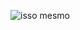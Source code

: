 ![isso mesmo]([https://cdn.britannica.com/77/81277-050-2A6A35B2/Adelie-penguin.jpg](https://legendary-digital-network-assets.s3.amazonaws.com/wp-content/uploads/2024/10/21151641/Pingu.jpg) "Pingu")
